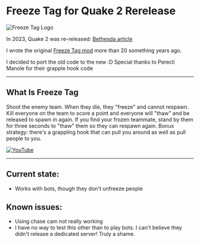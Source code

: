 # Freeze Tag for Quake 2 Rerelease

![Freeze Tag Logo](https://darrellbircsak.com/wp-content/uploads/2016/03/getfreeze.gif)

In 2023, Quake 2 was re-released: [Bethesda article](https://bethesda.net/en/article/6NIyBxapXOurTKtF4aPiF4/enhancing-quake-ii)

I wrote the original [Freeze Tag mod](https://darrellbircsak.com/2016/03/25/freeze-tag-reminisced/) more than 20 something years ago.

I decided to port the old code to the new :D
Special thanks to Perecli Manole for their grapple hook code

---

## What Is Freeze Tag
Shoot the enemy team. When they die, they "freeze" and cannot respawn. Kill everyone on the team to score a point and everyone will "thaw" and be released to spawn in again. If you find your frozen teammate, stand by them for three seconds to "thaw" them so they can respawn again. Bonus strategy: there's a grappling hook that can pull you around as well as pull people to you.

[![YouTube](https://img.youtube.com/vi/GMu3_jjiyr4/hqdefault.jpg)](https://www.youtube.com/watch?v=GMu3_jjiyr4)

---

## Current state:
- Works with bots, though they don't unfreeze people

## Known issues:
- Using chase cam not really working
- I have no way to test this other than to play bots. I can't believe they didn't release a dedicated server! Truly a shame.
